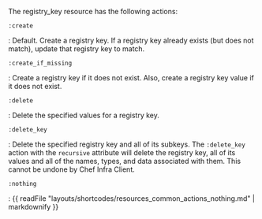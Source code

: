 The registry_key resource has the following actions:

`:create`

:   Default. Create a registry key. If a registry key already exists
    (but does not match), update that registry key to match.

`:create_if_missing`

:   Create a registry key if it does not exist. Also, create a registry
    key value if it does not exist.

`:delete`

:   Delete the specified values for a registry key.

`:delete_key`

:   Delete the specified registry key and all of its subkeys. The
    `:delete_key` action with the `recursive` attribute will delete the
    registry key, all of its values and all of the names, types, and
    data associated with them. This cannot be undone by Chef Infra
    Client.

`:nothing`

:   {{ readFile "layouts/shortcodes/resources_common_actions_nothing.md" | markdownify }}